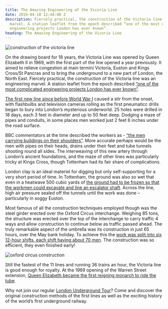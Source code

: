 ```yaml
---
title: The Amazing Engineering of the Vicoria Line
date: 2019-04-10 12:44:00 Z
description: Fiercely practical, the construction of the Victoria line was an engineering
  marvel. A station leaflet from the epoch described “one of the most complicated
  engineering projects London has ever known”.
heading: The Amazing Engineering of the Vicoria Line
---
```


![construction of the victoria line](/uploads/victoria%20line%20construction.jpg)

 

On the drawing board for 18 years, the Victoria Line was opened by Queen Elizabeth II in 1969, with the first part of the line opened a year previously. It aimed to relieve congestion at main termini Victoria, Euston and Kings Cross/St Pancras and to bring the underground to a new part of London, the North East. Fiercely practical, the construction of the Victoria line was an engineering marvel. A station leaflet from the epoch described [“one of the most complicated engineering projects London has ever known”](https://www.londonreconnections.com/2019/operation-umbrella-rebuilding-oxford-circus/). 

 

[The first new line since before World War I](https://www.theguardian.com/uk-news/2018/aug/21/victoria-underground-line-gets-go-ahead-archive-1962)  caused a stir from the onset, with flashbulbs and television cameras rolling as the first pneumaticc drills began to bury into London’s mysterious underworld. 25 holes were drilled in 18 days, each 3 feet in diameter and up to 50 feet deep. Dodging a maze of pipes and conduits, in some places men worked just 2 feet 6 inches under the road surface. 

 

BBC commentators at the time described the workers as - [“the men carrying buildings on their shoulders”](https://www.youtube.com/watch?v=GwRRSJ_wtIg). More accurate perhaps would be the men with pipes on their heads, drains under their feet and tube tunnels shooting round all sides. The interweaving of this new artery through London’s ancient foundations, and the maze of other lines was particularly tricky at Kings Cross, though Tottenham had its fair share of complications. 

 

London clay is an ideal materiel for digging but only self-supporting for a very short period of time. In Tottenham, the ground was also so wet that even in a heatwave 500 cubic yards of [the ground had to be frozen so that the workmen could excavate and line an escalator shaft](https://www.youtube.com/watch?v=GwRRSJ_wtIg). Across the line, high air pressure sealed off the tunnels until the work was done – particularly in soggy Euston.  

 

Most famous of all the construction techniques employed though was the steel girder erected over the Oxford Circus interchange. Weighing 85 tons, the structure was erected over the top of the interchange to carry traffic 4 ways and allow construction to continue below as traffic passed ahead. The truly remarkable aspect of the umbrella was its construction in just 65 hours, over the May bank holiday. To achieve this the [work was split into six 12-hour shifts, each shift having about 70 men](https://www.newsteelconstruction.com/wp/an-umbrella-for-oxford-circus/). The construction was so efficient, they even finished early! 

 

![oxford circus construction](/uploads/oxford-circus.jpg)

 

Still the fastest of the 11 lines and running 36 trains an hour, the Victoria line is good enough for royalty. At the 1969 opening of the Warren Street extension, [Queen Elizabeth became the first reigning monarch to ride the tube](https://www.islingtongazette.co.uk/news/heritage/history-of-the-victoria-line-as-it-turns-50-1-5676417). 

 

 

 

Why not join our regular [London Underground Tour](https://www.insider-london.co.uk/tours/london-underground-and-tube-tour)? Come and discover the original construction methods of the first lines as well as the exciting history of the world’s first underground railway. 